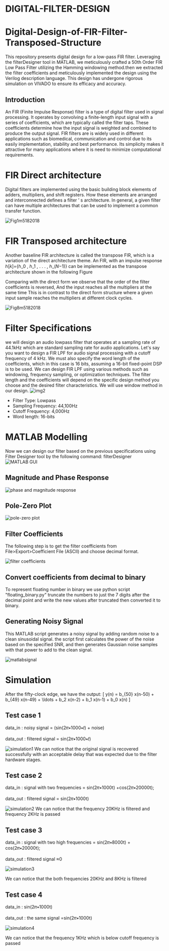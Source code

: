 # DIGITAL-FILTER-DESIGN
# Digital-Design-of-FIR-Filter-Transposed-Structure
This repository presents digital design for a low-pass FIR filter. Leveraging the filterDesigner tool in MATLAB, we meticulously crafted a 50th Order FIR Low Pass Filter utilizing the Hamming windowing method.then we extracted the filter coefficients and meticulously implemented the design using the Verilog description language. This design has undergone rigorous simulation on VIVADO to ensure its efficacy and accuracy.

## Introduction

An FIR (Finite Impulse Response) filter is a type of digital filter used in signal processing. It operates by convolving a finite-length input signal with a series of coefficients, which are typically called the filter taps. These coefficients determine how the input signal is weighted and combined to produce the output signal.      FIR filters are is widely used in different applications such as biomedical, communication and control due to its easily implementation, stability and best performance. Its simplicity makes it attractive for many applications where it is need to minimize computational requirements.

# FIR Direct architecture
Digital filters are implemented using the basic building block elements of adders, multipliers, and shift registers. How these elements are arranged and interconnected defines a filter ’ s architecture. In general, a given filter can have multiple architectures that can be used to implement a common transfer function.

![Fig1m5182018](https://github.com/basemhesham/Digital-Design-of-FIR-Filter-Transposed-Structure/assets/136960296/f7b1c4b4-a9e6-4cdd-978c-9d3b693508fd)

# FIR Transposed architecture
Another baseline FIR architecture is called the transpose FIR, which is a variation of the direct architecture theme. An FIR, with an impulse response ℎ[𝑘]={ℎ_0  , ℎ_1  , . . . , ℎ_(𝑁−1)} can be implemented as the transpose architecture shown in the following Figure

Comparing with the direct form we observe that the order of the filter coefficients is reversed, And the input reaches all the multipliers at the same time This is in contrast to the direct form structure where a given input sample reaches the multipliers at different clock cycles.

![Fig8m5182018](https://github.com/basemhesham/Digital-Design-of-FIR-Filter-Transposed-Structure/assets/136960296/915fa8cd-a161-41d7-8fe3-9b80cd304a13)

# Filter Specifications
we will design an audio lowpass filter that operates at a sampling rate of 44.1kHz which are standard sampling rate for audio applications. Let's say you want to design a FIR LPF for audio signal processing with a cutoff frequency of 4 kHz. We must also specify the word length of the coefficients, which in this case is 16 bits, assuming a 16-bit fixed-point DSP is to be used.
 We can design FIR LPF using various methods such as windowing, frequency sampling, or optimization techniques. The filter length and the coefficients will depend on the specific design method you choose and the desired filter characteristics. We will use window method in our design.
![img2](https://github.com/basemhesham/Digital-Design-of-FIR-Filter-Transposed-Structure/assets/136960296/bf1671f6-76a9-4f25-8bcd-679555c20afa)

 - Filter Type: Lowpass
 - Sampling Frequency: 44,100Hz
 - Cutoff Frequency: 4,000Hz
 - Word length: 16-bits

# MATLAB Modelling
Now we can design our filter based on the previous specifications using Filter Designer tool by the following command: filterDesigner 
![MATLAB GUI](https://github.com/basemhesham/Digital-Design-of-FIR-Filter-Transposed-Structure/assets/136960296/5989b1d2-c6ae-4ed1-a4f4-a2777ab37b4b)

## Magnitude and Phase Response
![phase and magnitude response](https://github.com/basemhesham/Digital-Design-of-FIR-Filter-Transposed-Structure/assets/136960296/a5e8a046-512d-47c7-b47b-a73cc8cb0c5a)

## Pole-Zero Plot
![pole-zero plot](https://github.com/basemhesham/Digital-Design-of-FIR-Filter-Transposed-Structure/assets/136960296/df2e9ec4-ee63-461d-aee7-341c2a8287b5)

## Filter Coefficients
The following step is to get the filter coefficients from File>Export>Coefficient File (ASCII) and choose decimal format. 

![filter coefficients](https://github.com/basemhesham/Digital-Design-of-FIR-Filter-Transposed-Structure/assets/136960296/a068ee7f-42bc-458a-9f1a-31d0a6566c71)

## Convert coefficients from decimal to binary
To represent floating number in binary we use python script "floating_binary.py" truncate the numbers to just the 7 digits after the decimal point and write the new values after truncated then converted it to binary.

##  Generating Noisy Signal 
This MATLAB script generates a noisy signal by adding random noise to a clean sinusoidal signal. 
the script first calculates the power of the noise based on the specified SNR, and then generates Gaussian noise samples with that power to add to the clean signal.

![matlabsignal](https://github.com/basemhesham/Digital-Design-of-FIR-Filter-Transposed-Structure/assets/136960296/ff81eced-09c6-4165-9a53-8aa4faa17f27)


# Simulation
After the fifty-clock edge, we have the output:
\[ y(n) = b_{50} x(n-50) + b_{49} x(n-49) + \ldots + b_2 x(n-2) + b_1 x(n-1) + b_0 x(n) \]

## Test case 1
data_in : noisy signal =  (sin⁡(2𝜋∗1000∗𝑡) + noise)
<br> <br>
data_out : filtered signal = sin⁡(2𝜋∗1000∗𝑡) 

![simulation1](https://github.com/basemhesham/Digital-Design-of-FIR-Filter-Transposed-Structure/assets/136960296/e8fb552a-fb86-48ba-bf6f-9fa9a7d709a2)
We can notice that the original signal is recovered successfully with an acceptable delay that was expected due to the filter hardware stages.

## Test case 2
data_in : signal with two frequencies  = sin⁡(2𝜋∗1000t) +cos⁡(2𝜋∗20000t);
<br> <br>
data_out : filtered signal = sin⁡(2𝜋∗1000t) 

![simulation2](https://github.com/basemhesham/Digital-Design-of-FIR-Filter-Transposed-Structure/assets/136960296/7bd2e471-a0e0-49bf-a5fa-dc2edd8fa5c8)
We can notice that the frequency 20KHz is filtered and frequency 2KHz is passed  

## Test case 3
data_in : signal with two high frequencies  = sin⁡(2𝜋∗8000t) + cos⁡(2𝜋∗20000t);
<br> <br>
data_out : filtered signal ≈0

![simulation3](https://github.com/basemhesham/Digital-Design-of-FIR-Filter-Transposed-Structure/assets/136960296/23bdf559-bdd5-48a1-b395-6e05e15166c2)

We can notice that the both frequencies 20KHz and 8KHz is filtered

## Test case 4
data_in : sin⁡(2𝜋∗1000t)
<br> <br>
data_out : the same signal =sin⁡(2𝜋∗1000t)

![simulation4](https://github.com/basemhesham/Digital-Design-of-FIR-Filter-Transposed-Structure/assets/136960296/8ed75552-1a4d-4955-94e7-e6afd217f3bf)

We can notice that the frequency 1KHz which is below cutoff frequency is passed



